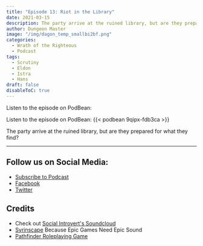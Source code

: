 ```yaml
---
title: "Episode 13: Riot in the Library"
date: 2021-03-15
description: The party arrive at the ruined library, but are they prepared for what they find?
author: Dungeon Master
image: "/img/dagon_temp_smallbi2bf.png"
categories:
  - Wrath of the Righteous
  - Podcast
tags:
  - Scrutiny
  - Eldon
  - Istra
  - Hans
draft: false
disableToC: true
---
```


Listen to the episode on PodBean:

Listen to the episode on PodBean:
{{< podbean 9qipx-fdb3ca >}}

The party arrive at the ruined library, but are they prepared for what they find?

--------------------------
## Follow us on Social Media: 
- [Subscribe to Podcast](https://feed.podbean.com/dragonsnotincluded/feed.xml)
- [Facebook](https://www.facebook.com/Dragons-Not-Included-Podcast-103097024812637)
- [Twitter](https://twitter.com/PodcastDragons)

## Credits
- Check out [Social Introvert's Soundcloud]
- [Syrinscape] Because Epic Games Need Epic Sound
- [Pathfinder Roleplaying Game]

[Social Introvert's Soundcloud]: https://soundcloud.com/user-520878457
[Syrinscape]: https://syrinscape.com/attributions/?id=199&id=1087&id=6417
[Pathfinder Roleplaying Game]: https://paizo.com/pathfinder
